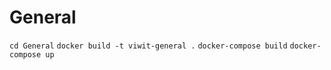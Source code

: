 # General
```cd General```
```docker build -t viwit-general .```
```docker-compose build```
```docker-compose up```
